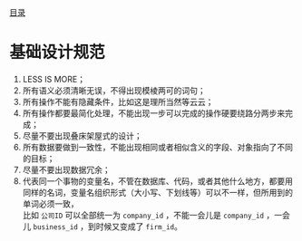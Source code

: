 [目录](./)
# 基础设计规范

1. LESS IS MORE；
2. 所有语义必须清晰无误，不得出现模棱两可的词句；
3. 所有操作不能有隐藏条件，比如这是理所当然等云云；
4. 所有操作都要最简化处理，不能出现一步可以完成的操作硬要绕路分两步来完成；
5. 尽量不要出现叠床架屋式的设计；
6. 所有数据要做到一致性，不能出现相同或者相似含义的字段、对象指向了不同的目标；
7. 尽量不要出现数据冗余；
8. 代表同一个事物的变量名，不管在数据库、代码，或者其他什么地方，都要用同样的名词，变量名组织形式（大小写、下划线等）可以不一样，但所用到的单词必须一致，  
比如 `公司ID` 可以全部统一为 `company_id` ，不能一会儿是 `company_id` ，一会儿 `business_id` ，到时候又变成了 `firm_id`。